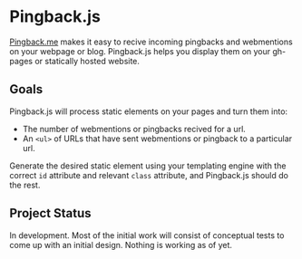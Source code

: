 Pingback.js
===============
[Pingback.me](http://Pingback.me) makes it easy to recive incoming pingbacks and webmentions on your webpage or blog.  Pingback.js helps you display them on your gh-pages or statically hosted website. 

## Goals

Pingback.js will process static elements on your pages and turn them into:

*   The number of webmentions or pingbacks recived for a url.
*   An `<ul>` of URLs that have sent webmentions or pingback to a particular url.

Generate the desired static element using your templating engine with the correct `id` attribute and relevant `class` attribute, and Pingback.js should do the rest.
    
## Project Status

In development.  Most of the initial work will consist of conceptual tests to come up with an initial design.  Nothing is working as of yet.
